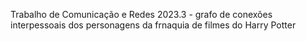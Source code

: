 Trabalho de Comunicação e Redes 2023.3 - grafo de conexões interpessoais dos personagens da frnaquia de filmes do Harry Potter
